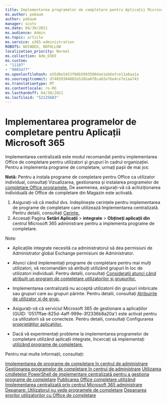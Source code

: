 ```yaml
---
title: Implementarea programelor de completare pentru Aplicații Microsoft 365
ms.author: pebaum
author: pebaum
manager: scotv
ms.date: 04/30/2021
ms.audience: Admin
ms.topic: article
ms.service: o365-administration
ROBOTS: NOINDEX, NOFOLLOW
localization_priority: Normal
ms.collection: Adm_O365
ms.custom:
- "11107"
- "9005477"
ms.openlocfilehash: e55d8e5453f60b5993500dae1eb6efce11a8aa1a
ms.sourcegitcommit: d74039304002e526ba6f8ca02e76e4ce7e1aa743
ms.translationtype: MT
ms.contentlocale: ro-RO
ms.lasthandoff: 04/30/2021
ms.locfileid: "52125683"
---
```

# <a name="deploying-add-ins-for-microsoft-365-apps"></a>Implementarea programelor de completare pentru Aplicații Microsoft 365

Implementarea centralizată este modul recomandat pentru implementarea Office de completare pentru utilizatori și grupuri în cadrul organizației. Pentru a implementa programe de completare, urmați pașii de mai jos:

**Notă:** Pentru a instala programe de completare pentru Office ca utilizator individual, consultați Vizualizarea, gestionarea și instalarea programelor de [completare Office programele.](https://support.microsoft.com/topic/view-manage-and-install-add-ins-in-office-programs-16278816-1948-4028-91e5-76dca5380f8d) De asemenea, asigurați-vă că achiziționarea individuală de Office de completare din Magazin este activată. 

1. Asigurați-vă că mediul dvs. îndeplinește cerințele pentru implementarea de programe de completare care utilizează Implementarea centralizată. Pentru detalii, consultați [Cerințe.](https://docs.microsoft.com/microsoft-365/admin/manage/centralized-deployment-of-add-ins?#requirements)
2. Accesați Pagina **Setări Aplicații**  >  **integrate**  >  **Obțineți aplicații din** centrul Microsoft 365 administrare pentru a implementa programe de completare. 

Note: 

- Aplicațiile integrate necesită ca administratorul să dea permisiuni de Administrator global Exchange permisiuni de Administrator.

- Atunci când implementați programe de completare pentru mai mulți utilizatori, vă recomandăm să atribuiți utilizând grupuri în loc de utilizatori individuali. Pentru detalii, consultați [Considerații atunci când atribuiți un program de completare utilizatorilor și grupurilor.](https://docs.microsoft.com/microsoft-365/admin/manage/manage-deployment-of-add-ins?view=o365-worldwide#considerations-when-assigning-an-add-in-to-users-and-groups)

- Implementarea centralizată nu acceptă utilizatorii din grupuri imbricate sau grupuri care au grupuri părinte. Pentru detalii, consultați [Atribuirile de utilizator și de grup.](https://docs.microsoft.com/microsoft-365/admin/manage/centralized-deployment-of-add-ins?view=o365-worldwide#user-and-group-assignments)

- Asigurați-vă că serviciul Microsoft 365 de gestionare a aplicațiilor (GUID: '0517ffae-825d-4aff-999e-3f2336b8a20a') este activat pentru ca utilizatorii să se conecteze. Pentru detalii, consultați Configurarea [proprietăților aplicațiilor.](https://docs.microsoft.com/azure/active-directory/manage-apps/add-application-portal-configure#configure-app-properties)

- Dacă vă experimentați probleme la implementarea programelor de completare utilizând aplicații integrate, încercați să implementați [utilizând programe de completare.](https://admin.microsoft.com/AdminPortal/Home?#/Settings/AddIns)

Pentru mai multe informații, consultați:

[Implementarea de programe de completare în centrul de administrare](https://docs.microsoft.com/microsoft-365/admin/manage/manage-deployment-of-add-ins) 
 [Gestionarea programelor de completare în centrul de administrare](https://docs.microsoft.com/microsoft-365/admin/manage/manage-addins-in-the-admin-center) 
 [Utilizarea cmdletelor PowerShell de implementare centralizată pentru a gestiona programe de completare](https://docs.microsoft.com/microsoft-365/enterprise/use-the-centralized-deployment-powershell-cmdlets-to-manage-add-ins) 
 [Publicarea Office completare utilizând Implementarea centralizată prin centrul Microsoft 365 administrare](https://docs.microsoft.com/office/dev/add-ins/publish/centralized-deployment#publish-an-office-add-in-via-centralized-deployment) 
 [Depanare: Utilizatorul nu vede programele de completare](https://docs.microsoft.com/office365/troubleshoot/access-management/user-not-seeing-add-ins) 
 [Depanarea erorilor utilizatorilor cu Office de completare](https://docs.microsoft.com/office/dev/add-ins/testing/testing-and-troubleshooting)